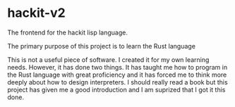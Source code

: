 # hackit-v2
The frontend for the hackit lisp language.

The primary purpose of this project is to learn the Rust language

This is not a useful piece of software. I created it for my own learning needs. However, it has done two things. It has taught me how to program
in the Rust language with great proficiency and it has forced me to think more deeply about how to design interpreters. I should really read a book
but this project has given me a good introduction and I am suprized that I got it this done.
